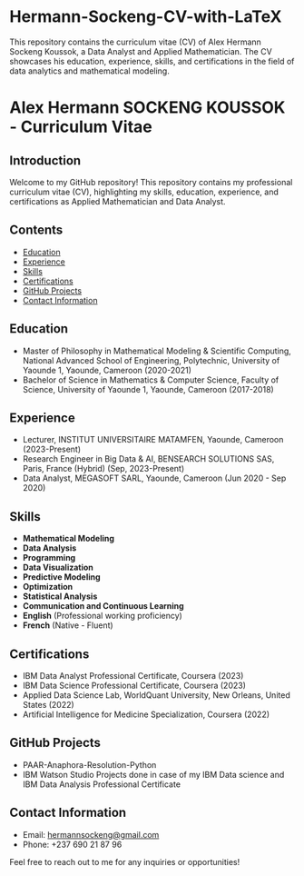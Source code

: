 # Hermann-Sockeng-CV-with-LaTeX
This repository contains the curriculum vitae (CV) of Alex Hermann Sockeng Koussok, a Data Analyst and Applied Mathematician. The CV showcases his education, experience, skills, and certifications in the field of data analytics and mathematical modeling.

# Alex Hermann SOCKENG KOUSSOK - Curriculum Vitae

## Introduction
Welcome to my GitHub repository! This repository contains my professional curriculum vitae (CV), highlighting my skills, education, experience, and certifications as Applied Mathematician and Data Analyst.

## Contents
- [Education](#education)
- [Experience](#experience)
- [Skills](#skills)
- [Certifications](#certifications)
- [GitHub Projects](#github-projects)
- [Contact Information](#contact-information)

## Education
- Master of Philosophy in Mathematical Modeling & Scientific Computing, National Advanced School of Engineering, Polytechnic, University of Yaounde 1, Yaounde, Cameroon (2020-2021)
- Bachelor of Science in Mathematics & Computer Science, Faculty of Science, University of Yaounde 1, Yaounde, Cameroon (2017-2018)

## Experience
- Lecturer, INSTITUT UNIVERSITAIRE MATAMFEN, Yaounde, Cameroon (2023-Present)
- Research Engineer in Big Data & AI, BENSEARCH SOLUTIONS SAS, Paris, France (Hybrid) (Sep, 2023-Present)
- Data Analyst, MEGASOFT SARL, Yaounde, Cameroon (Jun 2020 - Sep 2020)

## Skills
- **Mathematical Modeling**
- **Data Analysis**
- **Programming**
- **Data Visualization**
- **Predictive Modeling**
- **Optimization**
- **Statistical Analysis**
- **Communication and Continuous Learning**
- **English** (Professional working proficiency)
- **French** (Native - Fluent)
  
## Certifications
- IBM Data Analyst Professional Certificate, Coursera (2023)
- IBM Data Science Professional Certificate, Coursera (2023)
- Applied Data Science Lab, WorldQuant University, New Orleans, United States (2022)
- Artificial Intelligence for Medicine Specialization, Coursera (2022)

## GitHub Projects
- PAAR-Anaphora-Resolution-Python
- IBM Watson Studio Projects done in case of my IBM Data science and IBM Data Analysis Professional Certificate
  
## Contact Information
- Email: hermannsockeng@gmail.com
- Phone: +237 690 21 87 96

Feel free to reach out to me for any inquiries or opportunities!
